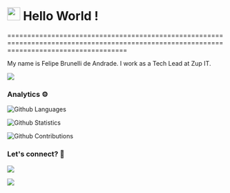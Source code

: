 
<h1><img src="https://emojis.slackmojis.com/emojis/images/1531849430/4246/blob-sunglasses.gif?1531849430" width="30"/> Hello World ! </h1>
==========================================================================================================================================


My name is Felipe Brunelli de Andrade. I work as a Tech Lead at Zup IT.

![](http://estruyf-github.azurewebsites.net/api/VisitorHit?user=fbruandrade&repo=fbruandrade&countColorcountColor)

### Analytics ⚙️

![Github Languages](https://github-readme-stats.vercel.app/api/top-langs/?username=fbruandrade&layout=compact&count_private=true)

![Github Statistics](https://github-readme-stats.vercel.app/api/?username=fbruandrade&count_private=true&show_icons=true)

![Github Contributions](https://github-readme-streak-stats.herokuapp.com/?user=fbruandrade&hide_border=true)

### Let's connect? 🤝

<p align="left">

<a href="https://www.linkedin.com/in/felipe-brunelli-de-andrade/"><img src="https://img.shields.io/badge/-LinkedIn-0077B5?style=flat&logo=Linkedin&logoColor=white"/></a>

<a href="https://twitter.com/fbruandrade"><img src="https://img.shields.io/badge/-Twitter-%231DA1F2?style=flat&logo=twitter&logoColor=white"/></a>

</p>